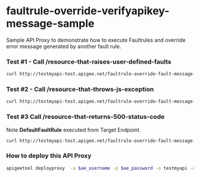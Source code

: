 faultrule-override-verifyapikey-message-sample
==============================================
Sample API Proxy to demonstrate how to execute Faultrules and override error message generated by another fault rule.

### Test #1 - Call /resource-that-raises-user-defined-faults

```bash
curl http://testmyapi-test.apigee.net/faultrule-override-fault-message-sample/resource-that-raises-user-defined-faults -v
```

### Test #2 - Call /resource-that-throws-js-exception
```bash
curl http://testmyapi-test.apigee.net/faultrule-override-fault-message-sample/resource-that-throws-js-exception -v
```

### Test #3 Call /resource-that-returns-500-status-code
Note **DefaultFaultRule** executed from Target Endpoint.
```bash
curl http://testmyapi-test.apigee.net/faultrule-override-fault-message-sample/resource-that-returns-500-status-code -v
```

### How to deploy this API Proxy

```bash
apigeetool deployproxy  -u $ae_username -p $ae_password -o testmyapi -e test -n faultrule-override-fault-message-sample -d . -V
```